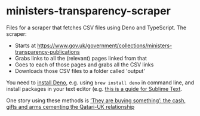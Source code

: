 # ministers-transparency-scraper

Files for a scraper that fetches CSV files using Deno and TypeScript. The scraper:

* Starts at https://www.gov.uk/government/collections/ministers-transparency-publications
* Grabs links to all the (relevant) pages linked from that
* Goes to each of those pages and grabs all the CSV links
* Downloads those CSV files to a folder called 'output'

You need to [install Deno](https://deno.com/manual@v1.33.4/getting_started/installation), e.g. using `brew install deno` in command line, and install packages in your text editor (e.g. [this is a guide for Sublime Text](https://johan.im/writings/sublime-text-deno/).

One story using these methods is [‘They are buying something’: the cash, gifts and arms cementing the Qatari-UK relationship](https://www.theguardian.com/world/2022/nov/17/they-are-buying-something-the-cash-gifts-and-arms-cementing-the-qatari-uk-relationship)

